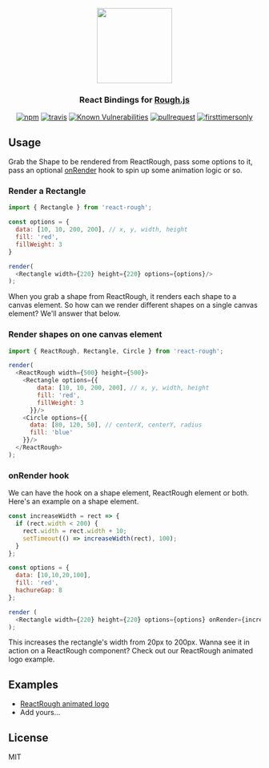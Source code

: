 
<p align="center">
  <img src="https://github.com/ooade/react-rough/raw/master/logo.png" height="150" />
  <h3 align="center">React Bindings for <a href="https://github.com/pshihn/rough">Rough.js</a></h3>
  <p align="center">
  <a href="https://www.npmjs.org/package/react-rough"><img src="https://img.shields.io/npm/v/react-rough.svg?style=flat" alt="npm"></a> <a href="https://travis-ci.org/ooade/react-rough"><img src="https://travis-ci.org/ooade/react-rough.svg?branch=master" alt="travis"></a>
  <a href="https://snyk.io/test/github/ooade/react-rough"><img src="https://snyk.io/test/github/ooade/react-rough/badge.svg" alt="Known Vulnerabilities" data-canonical-src="https://snyk.io/test/github/ooade/react-rough" style="max-width:100%;"></a>
  <a href="http://makeapullrequest.com"><img src="https://img.shields.io/badge/PR(s)-welcome-brightgreen.svg?style=flat" alt="pullrequest"></a>
  <a href="http://www.firsttimersonly.com"><img src="https://img.shields.io/badge/first--timers--only-friendly-blue.svg" alt="firsttimersonly"></a>
  </p>
</p>

## Usage
Grab the Shape to be rendered from ReactRough, pass some options to it, pass an optional [onRender](https://github.com/ooade/react-rough/blob/master/src/index.js#L17) hook to spin up some animation logic or so.
### Render a Rectangle
```js
import { Rectangle } from 'react-rough';

const options = {
  data: [10, 10, 200, 200], // x, y, width, height
  fill: 'red',
  fillWeight: 3
}

render(
  <Rectangle width={220} height={220} options={options}/>
);
```

When you grab a shape from ReactRough, it renders each shape to a canvas element. So how can we render different shapes on a single canvas element? We'll answer that below.

### Render shapes on one canvas element
```js
import { ReactRough, Rectangle, Circle } from 'react-rough';

render(
  <ReactRough width={500} height={500}>
    <Rectangle options={{
        data: [10, 10, 200, 200], // x, y, width, height
        fill: 'red',
        fillWeight: 3
      }}/>
    <Circle options={{
      data: [80, 120, 50], // centerX, centerY, radius
      fill: 'blue'
    }}/>
  </ReactRough>
);
```

### onRender hook
We can have the hook on a shape element, ReactRough element or both. Here's an example on a shape element.
```js
const increaseWidth = rect => {
  if (rect.width < 200) {
    rect.width = rect.width + 10;
    setTimeout(() => increaseWidth(rect), 100);
  }
};

const options = {
  data: [10,10,20,100],
  fill: 'red',
  hachureGap: 8
};

render (
  <Rectangle width={220} height={220} options={options} onRender={increaseWidth}/>
);
```
This increases the rectangle's width from 20px to 200px. Wanna see it in action on a ReactRough component? Check out our ReactRough animated logo example.

## Examples
 - [ReactRough animated logo](https://jsfiddle.net/ooade/f8cmbfwL/)
 - Add yours...

## License
MIT

